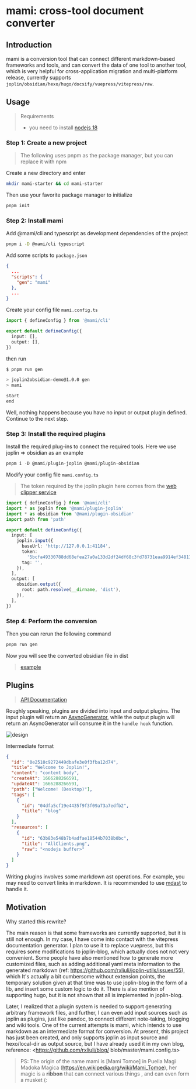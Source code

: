 # mami: cross-tool document converter

## Introduction

mami is a conversion tool that can connect different markdown-based frameworks and tools, and can convert the data of one tool to another tool, which is very helpful for cross-application migration and multi-platform release, currently supports `joplin/obsidian/hexo/hugo/docsify/vuepress/vitepress/raw`.

## Usage

> Requirements
>
> - you need to install [nodejs 18](https://nodejs.org/en/download/)

### Step 1: Create a new project

> The following uses pnpm as the package manager, but you can replace it with npm

Create a new directory and enter

```sh
mkdir mami-starter && cd mami-starter
```

Then use your favorite package manager to initialize

```sh
pnpm init
```

### Step 2: Install mami

Add @mami/cli and typescript as development dependencies of the project

```sh
pnpm i -D @mami/cli typescript
```

Add some scripts to `package.json`

```json
{
  ...
  "scripts": {
    "gen": "mami"
  },
  ...
}
```

Create your config file `mami.config.ts`

```ts
import { defineConfig } from '@mami/cli'

export default defineConfig({
  input: [],
  output: [],
})
```

then run

```sh
$ pnpm run gen

> joplin2obsidian-demo@1.0.0 gen
> mami

start
end
```

Well, nothing happens because you have no input or output plugin defined. Continue to the next step.

### Step 3: Install the required plugins

Install the required plug-ins to connect the required tools. Here we use joplin => obsidian as an example

```ts
pnpm i -D @mami/plugin-joplin @mami/plugin-obsidian
```

Modify your config file `mami.config.ts`

> The token required by the joplin plugin here comes from the [web clipper service](https://joplinapp.org/clipper/#troubleshooting-the-web-clipper-service)

```ts
import { defineConfig } from '@mami/cli'
import * as joplin from '@mami/plugin-joplin'
import * as obsidian from '@mami/plugin-obsidian'
import path from 'path'

export default defineConfig({
  input: [
    joplin.input({
      baseUrl: 'http://127.0.0.1:41184',
      token:
        '5bcfa49330788dd68efea27a0a133d2df24df68c3fd78731eaa9914ef34811a34a782233025ed8a651677ec303de6a04e54b57a27d48898ff043fd812d8e0b31',
      tag: '',
    }),
  ],
  output: [
    obsidian.output({
      root: path.resolve(__dirname, 'dist'),
    }),
  ],
})
```

### Step 4: Perform the conversion

Then you can rerun the following command

```sh
pnpm run gen
```

Now you will see the converted obsidian file in dist

> [example](https://github.com/rxliuli/mami/tree/master/demos/joplin2obsidian-demo)

## Plugins

> [API Documentation](https://mami.rxliuli.com/api/)

Roughly speaking, plugins are divided into input and output plugins. The input plugin will return an [AsyncGenerator](https://developer.mozilla.org/en-US/docs/Web/JavaScript/Reference/Global_Objects/AsyncGenerator), while the output plugin will return an AsyncGenerator will consume it in the `handle hook` function.

![design](https://github.com/rxliuli/mami/raw/master/public/design.drawio.svg)

Intermediate format

```json
{
  "id": "0e2510c9272449dbafe3e0f3fba12d74",
  "title": "Welcome to Joplin!",
  "content": "content body",
  "createAt": 1666288266591,
  "updateAt": 1666288266591,
  "path": ["Welcome! (Desktop)"],
  "tags": [
    {
      "id": "04dfa5cf19e4435f9f3f09a73a7edfb2",
      "title": "blog"
    }
  ],
  "resources": [
    {
      "id": "63b83e548b7b4adfae18544b7038b0bc",
      "title": "AllClients.png",
      "raw": "<nodejs buffer>"
    }
  ]
}
```

Writing plugins involves some markdown ast operations. For example, you may need to convert links in markdown. It is recommended to use [mdast](https://github.com/syntax-tree/mdast) to handle it.

## Motivation

Why started this rewrite?

The main reason is that some frameworks are currently supported, but it is still not enough. In my case, I have come into contact with the vitepress documentation generator. I plan to use it to replace vuepress, but this requires some modifications to joplin-blog, which actually does not not very convenient. Some people have also mentioned how to generate more customized files, such as adding additional yaml meta information to the generated markdown (ref: <https://github.com/rxliuli/joplin-utils/issues/55>), which It's actually a bit cumbersome without extension points, the temporary solution given at that time was to use joplin-blog in the form of a lib, and insert some custom logic to do it. There is also mention of supporting hugo, but it is not shown that all is implemented in joplin-blog.

Later, I realized that a plugin system is needed to support generating arbitrary framework files, and further, I can even add input sources such as joplin as plugins, just like pandoc, to connect different note-taking, blogging and wiki tools. One of the current attempts is mami, which intends to use markdown as an intermediate format for conversion.
At present, this project has just been created, and only supports joplin as input source and hexo/local-dir as output source, but I have already used it in my own blog, reference: <https://github.com/rxliuli/blog/ blob/master/mami.config.ts>

> PS: The origin of the name mami is [Mami Tomoe] in Puella Magi Madoka Magica (https://en.wikipedia.org/wiki/Mami_Tomoe), her magic is a **ribbon** that can connect various things , and can even form a musket (:

